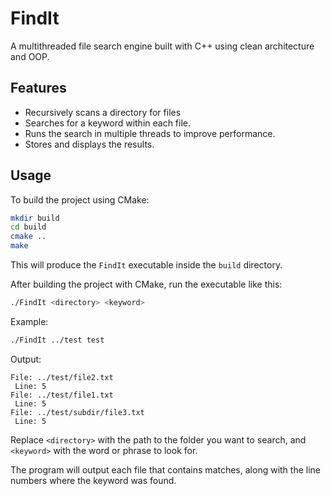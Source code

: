 # FindIt

A multithreaded file search engine built with C++ using clean architecture and OOP.

## Features

- Recursively scans a directory for files
- Searches for a keyword within each file. 
- Runs the search in multiple threads to improve performance.
- Stores and displays the results.

## Usage

To build the project using CMake:

   ```bash
   mkdir build
   cd build
   cmake ..
   make
   ```

This will produce the `FindIt` executable inside the `build` directory.

After building the project with CMake, run the executable like this:

```bash
./FindIt <directory> <keyword>
```

Example:

```bash
./FindIt ../test test
```

Output:

```
File: ../test/file2.txt
 Line: 5
File: ../test/file1.txt
 Line: 5
File: ../test/subdir/file3.txt
 Line: 5
```

Replace `<directory>` with the path to the folder you want to search, and `<keyword>` with the word or phrase to look for.

The program will output each file that contains matches, along with the line numbers where the keyword was found.